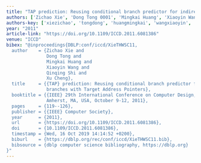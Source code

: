 ```yaml
---
title: "TAP prediction: Reusing conditional branch predictor for indirect branches with target address pointers"
authors: ['Zichao Xie', 'Dong Tong 0001', 'Mingkai Huang', 'Xiaoyin Wang', 'Qinqing Shi', 'Xu Cheng 0001']
authors-key: ['xiezichao', 'tongdong', 'huangmingkai', 'wangxiaoyin', 'shiqinqing', 'chengxu']
year: "2011"
article-link: "https://doi.org/10.1109/ICCD.2011.6081386"
venue: "ICCD"
bibex: "@inproceedings{DBLP:conf/iccd/XieTHWSC11,
  author    = {Zichao Xie and
               Dong Tong and
               Mingkai Huang and
               Xiaoyin Wang and
               Qinqing Shi and
               Xu Cheng},
  title     = {{TAP} prediction: Reusing conditional branch predictor for indirect
               branches with Target Address Pointers},
  booktitle = {{IEEE} 29th International Conference on Computer Design, {ICCD} 2011,
               Amherst, MA, USA, October 9-12, 2011},
  pages     = {119--126},
  publisher = {{IEEE} Computer Society},
  year      = {2011},
  url       = {https://doi.org/10.1109/ICCD.2011.6081386},
  doi       = {10.1109/ICCD.2011.6081386},
  timestamp = {Wed, 16 Oct 2019 14:14:52 +0200},
  biburl    = {https://dblp.org/rec/conf/iccd/XieTHWSC11.bib},
  bibsource = {dblp computer science bibliography, https://dblp.org}
}"
---
```

